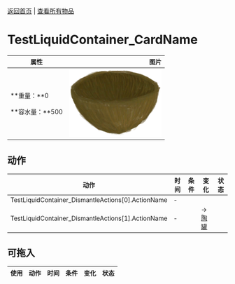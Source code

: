 [返回首页](index.md)   |  [查看所有物品](object.md)
# TestLiquidContainer_CardName  
>   
  
  属性  |   图片   
 ----  |  ----:   
 **重量：**0<br><br>**容水量：**500  |  ![](Sprite/CoconutShell.png)   
  
## 动作  
动作  |  时间  |  条件  |  变化  |  状态  
----  |  ----  |  ----  |  ----  |  ----  
TestLiquidContainer_DismantleActions[0].ActionName  |  -  |    |    |    
TestLiquidContainer_DismantleActions[1].ActionName  |  -  |    |  → [陶罐](ClayVase.md)<br>  |    
## 可拖入  
使用  |  动作  |  时间  |  条件  |  变化  |  状态  
----  |  ----  |  ----  |  ----  |  ----  |  ----  
